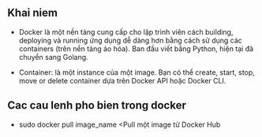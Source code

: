 ## Khai niem
+ Docker là một nền tảng cung cấp cho lập trình viên cách building, deploying và running ứng dụng dễ dàng hơn bằng cách sử dụng các containers (trên nền tảng ảo hóa). Ban đầu viết bằng Python, hiện tại đã chuyển sang Golang.

+ Container: là một instance của một image. Bạn có thể create, start, stop, move or delete container dựa trên Docker API hoặc Docker CLI.

## Cac cau lenh pho bien trong docker

+ sudo docker pull image_name       <Pull một image từ Docker Hub
